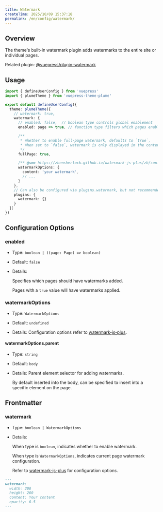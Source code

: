 ```yaml
---
title: Watermark
createTime: 2025/10/09 15:37:18
permalink: /en/config/watermark/
---
```


## Overview

The theme's built-in watermark plugin adds watermarks to the entire site or individual pages.

Related plugin: [@vuepress/plugin-watermark](https://ecosystem.vuejs.press/zh/plugins/features/watermark.html)

## Usage

```ts title=".vuepress/config.ts" twoslash
import { defineUserConfig } from 'vuepress'
import { plumeTheme } from 'vuepress-theme-plume'

export default defineUserConfig({
  theme: plumeTheme({
    // watermark: true,
    watermark: {
      // enabled: false,  // boolean type controls global enablement
      enabled: page => true, // function type filters which pages enable watermark

      /**
       * Whether to enable full-page watermark, defaults to `true`,
       * When set to `false`, watermark is only displayed in the content area.
       */
      fullPage: true,

      /** @see https://zhensherlock.github.io/watermark-js-plus/zh/config/ */
      watermarkOptions: {
        content: 'your watermark',
        // ...
      }
    },
    // Can also be configured via plugins.watermark, but not recommended
    plugins: {
      watermark: {}
    }
  })
})
```

## Configuration Options

### enabled

- Type: `boolean | ((page: Page) => boolean)`

- Default: `false`

- Details:

  Specifies which pages should have watermarks added.

  Pages with a `true` value will have watermarks applied.

### watermarkOptions

- Type: `WatermarkOptions`

- Default: `undefined`

- Details: Configuration options refer to [watermark-js-plus](https://zhensherlock.github.io/watermark-js-plus/zh/config/).

#### watermarkOptions.parent

- Type: `string`

- Default: `body`

- Details: Parent element selector for adding watermarks.

  By default inserted into the body, can be specified to insert into a specific element on the page.

## Frontmatter

### watermark

- Type: `boolean | WatermarkOptions`

- Details:

  When type is `boolean`, indicates whether to enable watermark.

  When type is `WatermarkOptions`, indicates current page watermark configuration.

  Refer to [watermark-js-plus](https://zhensherlock.github.io/watermark-js-plus/zh/config/) for configuration options.

```md
---
watermark:
  width: 200
  height: 200
  content: Your content
  opacity: 0.5
---
```

